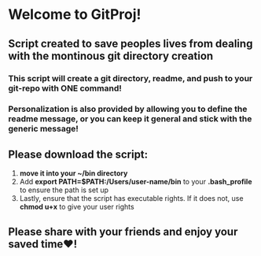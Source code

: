# Welcome to GitProj!
## Script created to save peoples lives from dealing with the montinous git directory creation

### This script will create a git directory, readme, and push to your git-repo with ONE command!
### Personalization is also provided by allowing you to define the readme message, or you can keep it general and stick with the generic message!

## Please download the script:
1. <b>move it into your ~/bin directory</b>
2. Add <b>export PATH=$PATH:/Users/user-name/bin</b> to your <b>.bash_profile</b> to ensure the path is set up
3. Lastly, ensure that the script has executable rights. If it does not, use <b>chmod u+x</b> to give your user rights

## Please share with your friends and enjoy your saved time:heart:!

